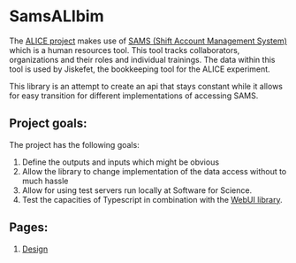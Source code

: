 # SamsALIbim 
The [ALICE project](http://alice-collaboration.web.cern.ch/) makes use of [SAMS (Shift Account Management System)](https://glance.cern.ch/alice/sams/) which is a human resources tool. This tool tracks collaborators, organizations and their roles and individual trainings. The data within this tool is used by Jiskefet, the bookkeeping tool for the ALICE experiment.

This library is an attempt to create an api that stays constant while it allows for easy transition for different implementations of accessing SAMS.

## Project goals:
The project has the following goals:

1. Define the outputs and inputs which might be obvious
2. Allow the library to change implementation of the data access without to much hassle
3. Allow for using test servers run locally at Software for Science.
4. Test the capacities of Typescript in combination with the [WebUI library](https://github.com/AliceO2Group/WebUi).

## Pages:
1. [Design](./doc/design.md)